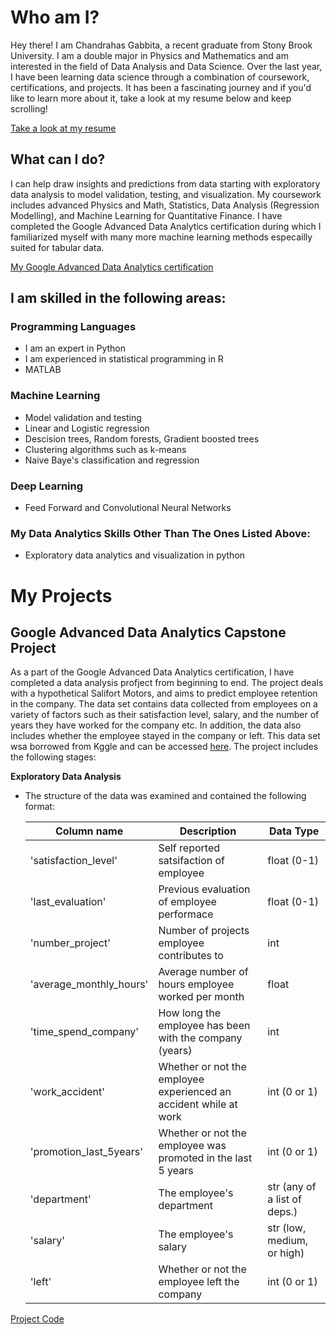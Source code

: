 # Who am I?
Hey there! I am Chandrahas Gabbita, a recent graduate from Stony Brook University. I am a double major in Physics and Mathematics and am interested in the field of Data Analysis and Data Science. Over the last year, I have been learning data science through a combination of coursework, certifications, and projects. It has been a fascinating journey and if you'd like to learn more about it, take a look at my resume below and keep scrolling!

[Take a look at my resume](https://github.com/gabbita-ss/Portfolio/blob/main/CG%20.pdf)

## What can I do?
I can help draw insights and predictions from data starting with exploratory data analysis to model validation, testing, and visualization. My coursework includes advanced Physics and Math, Statistics, Data Analysis (Regression Modelling), and Machine Learning for Quantitative Finance. I have completed the Google Advanced Data Analytics certification during which I familiarized myself with many more machine learning methods especailly suited for tabular data.

[My Google Advanced Data Analytics certification](https://github.com/gabbita-ss/Portfolio/blob/main/Certification.pdf)

## I am skilled in the following areas:

### Programming Languages
- I am an expert in Python
- I am experienced in statistical programming in R
- MATLAB

### Machine Learning 
- Model validation and testing
- Linear and Logistic regression
- Descision trees, Random forests, Gradient boosted trees
- Clustering algorithms such as k-means
- Naive Baye's classification and regression

### Deep Learning 
- Feed Forward and Convolutional Neural Networks

### My Data Analytics Skills Other Than The Ones Listed Above:
- Exploratory data analytics and visualization in python

# My Projects 

## Google Advanced Data Analytics Capstone Project
As a part of the Google Advanced Data Analytics certification, I have completed a data analysis profject from beginning to end. The project deals with a hypothetical Salifort Motors, and aims to predict employee retention in the company. The data set contains data collected from employees on a variety of factors such as their satisfaction level, salary, and the number of years they have worked for the company etc. In addition, the data also includes whether the employee stayed in the company or left. This data set wsa borrowed from Kggle and can be accessed [here](https://www.kaggle.com/datasets/leviiiest/salifort-motor-hr-dataset?select=HR_capstone_dataset.csv). The project includes the following stages:

**Exploratory Data Analysis**
- The structure of the data was examined and contained the following format:
  
  | Column name                | Description                                                       | Data Type                     |
  |----------------------------|-------------------------------------------------------------------|-------------------------------|  
  | 'satisfaction_level'       | Self reported satsifaction of employee                            | float (0-1)                   |
  | 'last_evaluation'          | Previous evaluation of employee performace                        | float (0-1)                   |
  | 'number_project'           | Number of projects employee contributes to                        | int                           |
  | 'average_monthly_hours'    | Average number of hours employee worked per month                 | float                         |
  | 'time_spend_company'       | How long the employee has been with the company (years)           | int                           |
  | 'work_accident'            | Whether or not the employee experienced an accident while at work | int (0 or 1)                  |
  | 'promotion_last_5years'    | Whether or not the employee was promoted in the last 5 years      | int (0 or 1)                  |
  | 'department'               | The employee's department                                         | str (any of a list of deps.)  |
  | 'salary'                   | The employee's salary                                             | str (low, medium, or high)    |
  | 'left'                     | Whether or not the employee left the company                      | int (0 or 1)                  |


[Project Code](https://nbviewer.org/github/gabbita-ss/Portfolio/blob/main/Google%20Advanced%20Data%20Analytics%20Project.ipynb)



